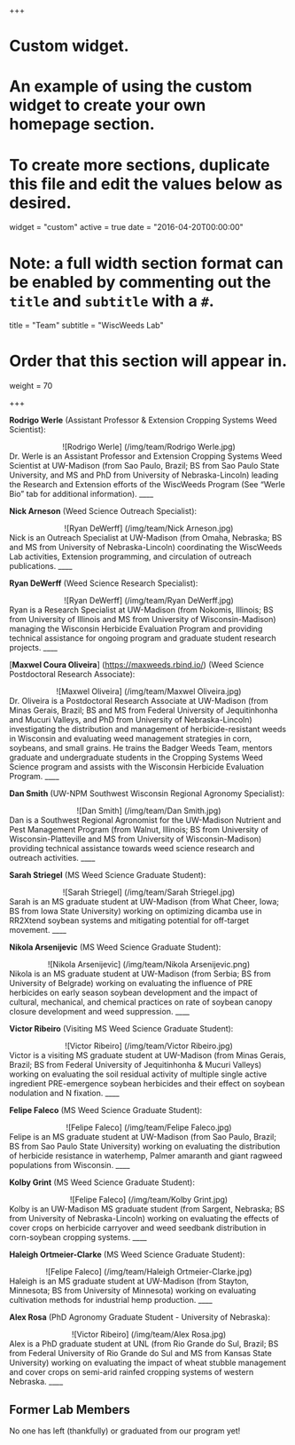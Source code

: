 +++
# Custom widget.
# An example of using the custom widget to create your own homepage section.
# To create more sections, duplicate this file and edit the values below as desired.
widget = "custom"
active = true
date = "2016-04-20T00:00:00"

# Note: a full width section format can be enabled by commenting out the `title` and `subtitle` with a `#`.
title = "Team"
subtitle = "WiscWeeds Lab"

# Order that this section will appear in.
weight = 70

+++

**Rodrigo Werle** (Assistant Professor & Extension Cropping Systems Weed Scientist):
<center>![Rodrigo Werle] (/img/team/Rodrigo Werle.jpg)</center>
Dr. Werle is an Assistant Professor and Extension Cropping Systems Weed Scientist at UW-Madison (from Sao Paulo, Brazil; BS from Sao Paulo State University, and MS and PhD from University of Nebraska-Lincoln) leading the Research and Extension efforts of the WiscWeeds Program (See “Werle Bio” tab for additional information). 
____

**Nick Arneson** (Weed Science Outreach Specialist):
<center>![Ryan DeWerff] (/img/team/Nick Arneson.jpg)</center> 
Nick is an Outreach Specialist at UW-Madison (from Omaha, Nebraska; BS and MS from University of Nebraska-Lincoln) coordinating the WiscWeeds Lab activities, Extension programming, and circulation of outreach publications. 
____ 

**Ryan DeWerff** (Weed Science Research Specialist):
<center>![Ryan DeWerff] (/img/team/Ryan DeWerff.jpg)</center>
Ryan is a Research Specialist at UW-Madison (from Nokomis, Illinois; BS from University of Illinois and MS from University of Wisconsin-Madison) managing the Wisconsin Herbicide Evaluation Program and providing technical assistance for ongoing program and graduate student research projects.
____

[**Maxwel Coura Oliveira**] (https://maxweeds.rbind.io/) (Weed Science Postdoctoral Research Associate):
<center>![Maxwel Oliveira] (/img/team/Maxwel Oliveira.jpg)</center>
Dr. Oliveira is a Postdoctoral Research Associate at UW-Madison (from Minas Gerais, Brazil; BS and MS from Federal University of Jequitinhonha and Mucuri Valleys, and PhD from University of Nebraska-Lincoln) investigating the distribution and management of herbicide-resistant weeds in Wisconsin and evaluating weed management strategies in corn, soybeans, and small grains. He trains the Badger Weeds Team, mentors graduate and undergraduate students in the Cropping Systems Weed Science program and assists with the Wisconsin Herbicide Evaluation Program.
____

**Dan Smith** (UW-NPM Southwest Wisconsin Regional Agronomy Specialist):
<center>![Dan Smith] (/img/team/Dan Smith.jpg)</center>  
Dan is a Southwest Regional Agronomist for the UW-Madison Nutrient and Pest Management Program (from Walnut, Illinois; BS from University of Wisconsin-Platteville and MS from University of Wisconsin-Madison) providing technical assistance towards weed science research and outreach activities. 
____

**Sarah Striegel** (MS Weed Science Graduate Student):
<center>![Sarah Striegel] (/img/team/Sarah Striegel.jpg)</center>
Sarah is an MS graduate student at UW-Madison (from What Cheer, Iowa; BS from Iowa State University) working on optimizing dicamba use in RR2Xtend soybean systems and mitigating potential for off-target movement. 
____

**Nikola Arsenijevic** (MS Weed Science Graduate Student):
<center>![Nikola Arsenijevic] (/img/team/Nikola Arsenijevic.png)</center>
Nikola is an MS graduate student at UW-Madison (from Serbia; BS from University of Belgrade) working on evaluating the influence of PRE herbicides on early season soybean development and the impact of cultural, mechanical, and chemical practices on rate of soybean canopy closure development and weed suppression. 
____

**Victor Ribeiro** (Visiting MS Weed Science Graduate Student):
<center>![Victor Ribeiro] (/img/team/Victor Ribeiro.jpg)</center>
Victor is a visiting MS graduate student at UW-Madison (from Minas Gerais, Brazil; BS from Federal University of Jequitinhonha & Mucuri Valleys) working on evaluating the soil residual activity of multiple single active ingredient PRE-emergence soybean herbicides and their effect on soybean nodulation and N fixation. 
____

**Felipe Faleco** (MS Weed Science Graduate Student):
<center>![Felipe Faleco] (/img/team/Felipe Faleco.jpg)</center>
Felipe is an MS graduate student at UW-Madison (from Sao Paulo, Brazil; BS from Sao Paulo State University) working on evaluating the distribution of herbicide resistance in waterhemp, Palmer amaranth and giant ragweed populations from Wisconsin. 
____

**Kolby Grint** (MS Weed Science Graduate Student):
<center>![Felipe Faleco] (/img/team/Kolby Grint.jpg)</center>
Kolby is an UW-Madison MS graduate student (from Sargent, Nebraska; BS from University of Nebraska-Lincoln) working on evaluating the effects of cover crops on herbicide carryover and weed seedbank distribution in corn-soybean cropping systems. 
____

**Haleigh Ortmeier-Clarke** (MS Weed Science Graduate Student):
<center>![Felipe Faleco] (/img/team/Haleigh Ortmeier-Clarke.jpg)</center>
Haleigh is an MS graduate student at UW-Madison (from Stayton, Minnesota; BS from University of Minnesota) working on evaluating cultivation methods for industrial hemp production. 
____

**Alex Rosa** (PhD Agronomy Graduate Student - University of Nebraska):
<center>![Victor Ribeiro] (/img/team/Alex Rosa.jpg)</center>
Alex is a PhD graduate student at UNL (from Rio Grande do Sul, Brazil; BS from Federal University of Rio Grande do Sul and MS from Kansas State University) working on evaluating the impact of wheat stubble management and cover crops on semi-arid rainfed cropping systems of western Nebraska. 
____

## **Former Lab Members**  
No one has left (thankfully) or graduated from our program yet! 